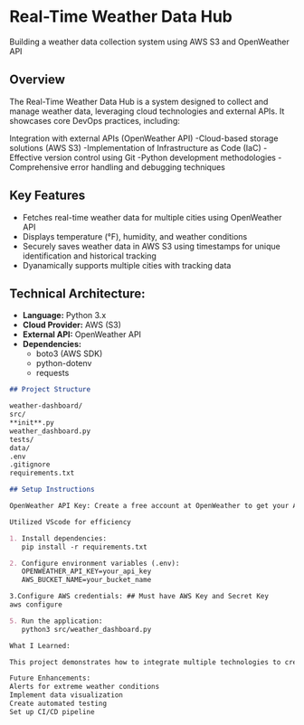 # Real-Time Weather Data Hub

Building a weather data collection system using AWS S3 and OpenWeather API

## Overview

The Real-Time Weather Data Hub is a system designed to collect and manage weather data, leveraging cloud technologies and external APIs. It showcases core DevOps practices, including:

Integration with external APIs (OpenWeather API)
-Cloud-based storage solutions (AWS S3)
-Implementation of Infrastructure as Code (IaC)
-Effective version control using Git
-Python development methodologies
-Comprehensive error handling and debugging techniques

## Key Features

- Fetches real-time weather data for multiple cities using OpenWeather API
- Displays temperature (°F), humidity, and weather conditions
- Securely saves weather data in AWS S3 using timestamps for unique identification and historical tracking
- Dyanamically supports multiple cities with tracking data

## Technical Architecture:

- **Language:** Python 3.x
- **Cloud Provider:** AWS (S3)
- **External API:** OpenWeather API
- **Dependencies:**
  - boto3 (AWS SDK)
  - python-dotenv
  - requests

```markdown
## Project Structure

weather-dashboard/
src/
**init**.py
weather_dashboard.py
tests/
data/
.env
.gitignore
requirements.txt

## Setup Instructions

OpenWeather API Key: Create a free account at OpenWeather to get your API key.

Utilized VScode for efficiency

1. Install dependencies:
   pip install -r requirements.txt

2. Configure environment variables (.env):
   OPENWEATHER_API_KEY=your_api_key
   AWS_BUCKET_NAME=your_bucket_name

3.Configure AWS credentials: ## Must have AWS Key and Secret Key
aws configure

5. Run the application:
   python3 src/weather_dashboard.py

What I Learned:

This project demonstrates how to integrate multiple technologies to create a robust and scalable Weather Data Collection System. By leveraging APIs, cloud storage, and Python’s simplicity, you can efficiently collect and store data for further analysis or display.

Future Enhancements:
Alerts for extreme weather conditions
Implement data visualization
Create automated testing
Set up CI/CD pipeline
```

